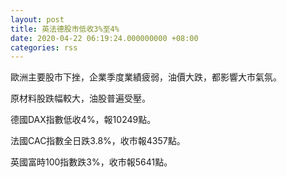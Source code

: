```yaml
---
layout: post
title: 英法德股市低收3%至4%
date: 2020-04-22 06:19:24.000000000 +08:00
categories: rss
---
```


歐洲主要股市下挫，企業季度業績疲弱，油價大跌，都影響大市氣氛。

原材料股跌幅較大，油股普遍受壓。

德國DAX指數低收4%，報10249點。

法國CAC指數全日跌3.8%，收市報4357點。

英國富時100指數跌3%，收市報5641點。
